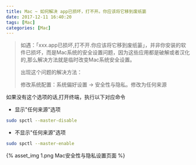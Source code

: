 ```yaml
---
title: Mac ~ 如何解决 app已损坏，打不开。你应该将它移到废纸篓
date: 2017-12-11 16:40:20
tags: [Mac]
categories: [Mac]
---
```


> 如遇：「xxx.app已损坏,打不开.你应该将它移到废纸篓」，并非你安装的软件已损坏，而是Mac系统的安全设置问题，因为这些应用都是破解或者汉化的,那么解决方法就是临时改变Mac系统安全设置。
>
> 出现这个问题的解决方法：
>
> 修改系统配置：系统偏好设置 -> 安全性与隐私。修改为任何来源



如果没有这个选项的话,打开终端，执行以下对应命令

- 显示"任何来源"选项


```bash
sudo spctl --master-disable
```

- 不显示"任何来源"选项


```bash
sudo spctl --master-enable
```

{% asset_img 1.png Mac安全性与隐私设置页面 %}